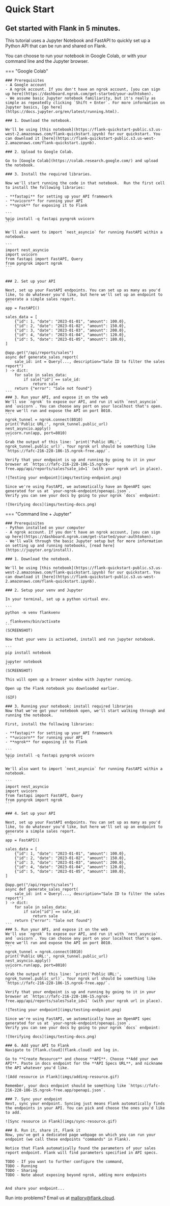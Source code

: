# Quick Start
## Get started with Flank in 5 minutes.

This tutorial uses a Jupyter Notebook and FastAPI to quickly set up a Python API that can be run and shared on Flank. 

You can choose to run your notebook in Google Colab, or with your command line and the Jupyter browser.

=== "Google Colab"

    ### Prerequisites
    - A Google account
    - A ngrok account. If you don't have an ngrok account, [you can sign up here](https://dashboard.ngrok.com/get-started/your-authtoken).
    - We assume basic Jupyter notebook familiarity, but it's really as simple as repeatedly clicking `Shift + Enter`. For more information on Jupyter basics, [go here](https://docs.jupyter.org/en/latest/running.html).

    ### 1. Download the notebook.

    We'll be using [this notebook](https://flank-quickstart-public.s3.us-west-2.amazonaws.com/flank-quickstart.ipynb) for our quickstart. You can download it [here](https://flank-quickstart-public.s3.us-west-2.amazonaws.com/flank-quickstart.ipynb).

    ### 2. Upload to Google Colab.

    Go to [Google Colab](https://colab.research.google.com/) and upload the notebook. 

    ### 3. Install the required libraries. 

    Now we'll start running the code in that notebook.  Run the first cell to install the following libraries:

    - **fastapi** for setting up your API framework
    - **uvicorn** for running your API
    - **ngrok** for exposing it to Flank

    ```
    %pip install -q fastapi pyngrok uvicorn
    ```

    We'll also want to import `nest_asyncio` for running FastAPI within a notebook.

    ```
    import nest_asyncio
    import uvicorn
    from fastapi import FastAPI, Query
    from pyngrok import ngrok
    ```


    ### 2. Set up your API

    Next, set up your FastAPI endpoints. You can set up as many as you'd like, to do whatever you'd like, but here we'll set up an endpoint to generate a simple sales report.
    ```
    app = FastAPI()

    sales_data = [
        {"id": 1, "date": "2023-01-01", "amount": 100.0},
        {"id": 2, "date": "2023-01-02", "amount": 150.0},
        {"id": 3, "date": "2023-01-03", "amount": 200.0},
        {"id": 4, "date": "2023-01-04", "amount": 120.0},
        {"id": 5, "date": "2023-01-05", "amount": 180.0},
    ]

    @app.get("/api/reports/sales")
    async def generate_sales_report(
        sale_id: int = Query(..., description="Sale ID to filter the sales report")
    ) -> dict:
        for sale in sales_data:
            if sale["id"] == sale_id:
                return sale
        return {"error": "Sale not found"}
    ```
    ### 3. Run your API, and expose it on the web
    We'll use `ngrok` to expose our API, and run it with `nest_asyncio` and `uvicorn`. You can choose any port on your localhost that's open. Here we'll run and expose the API on port 8010.
    ```
    ngrok_tunnel = ngrok.connect(8010)
    print('Public URL:', ngrok_tunnel.public_url)
    nest_asyncio.apply()
    uvicorn.run(app, port=8010)
    ```
    Grab the output of this line: `print('Public URL:', ngrok_tunnel.public_url)`. Your ngrok url should be something like `https://fafc-216-228-186-15.ngrok-free.app/`.

    Verify that your endpoint is up and running by going to it in your browser at `https://fafc-216-228-186-15.ngrok-free.app/api/reports/sales?sale_id=1` (with your ngrok url in place).

    ![Testing your endpoint](imgs/testing-endpoint.png)

    Since we're using FastAPI, we automatically have an OpenAPI spec generated for us at `your-ngrok-endpoint/openapi.json`.
    Verify you can see your docs by going to your ngrok `docs` endpoint:

    ![Verifying docs](imgs/testing-docs.png)


=== "Command line + Jupyter"

        
    ### Prerequisites
    - Python installed on your computer
    - A ngrok account. If you don't have an ngrok account, [you can sign up here](https://dashboard.ngrok.com/get-started/your-authtoken).
    - We'll walk through the basic Jupyter setup but for more information on setting up and running notebooks, [read here](https://jupyter.org/install).

    ### 1. Download the notebook.

    We'll be using [this notebook](https://flank-quickstart-public.s3.us-west-2.amazonaws.com/flank-quickstart.ipynb) for our quickstart. You can download it [here](https://flank-quickstart-public.s3.us-west-2.amazonaws.com/flank-quickstart.ipynb).

    ### 2. Setup your venv and Jupyter

    In your terminal, set up a python virtual env.

    ```
    python -m venv flankvenv

    . flankvenv/bin/activate
    ```
    (SCREENSHOT)

    Now that your venv is activated, install and run jupyter notebook.

    ```
    pip install notebook

    jupyter notebook
    ```
    (SCREENSHOT)

    This will open up a browser window with Jupyter running.

    Open up the Flank notebook you downloaded earlier.

    (GIF)

    ### 3. Running your notebook: install required libraries
    Now that we've got your notebook open, we'll start walking through and running the notebook. 
    
    First, install the following libraries:

    - **fastapi** for setting up your API framework
    - **uvicorn** for running your API
    - **ngrok** for exposing it to Flank

    ```
    %pip install -q fastapi pyngrok uvicorn
    ```

    We'll also want to import `nest_asyncio` for running FastAPI within a notebook.

    ```
    import nest_asyncio
    import uvicorn
    from fastapi import FastAPI, Query
    from pyngrok import ngrok
    ```

    ### 4. Set up your API

    Next, set up your FastAPI endpoints. You can set up as many as you'd like, to do whatever you'd like, but here we'll set up an endpoint to generate a simple sales report.
    ```
    app = FastAPI()

    sales_data = [
        {"id": 1, "date": "2023-01-01", "amount": 100.0},
        {"id": 2, "date": "2023-01-02", "amount": 150.0},
        {"id": 3, "date": "2023-01-03", "amount": 200.0},
        {"id": 4, "date": "2023-01-04", "amount": 120.0},
        {"id": 5, "date": "2023-01-05", "amount": 180.0},
    ]

    @app.get("/api/reports/sales")
    async def generate_sales_report(
        sale_id: int = Query(..., description="Sale ID to filter the sales report")
    ) -> dict:
        for sale in sales_data:
            if sale["id"] == sale_id:
                return sale
        return {"error": "Sale not found"}
    ```
    ### 5. Run your API, and expose it on the web
    We'll use `ngrok` to expose our API, and run it with `nest_asyncio` and `uvicorn`. You can choose any port on your localhost that's open. Here we'll run and expose the API on port 8010.
    ```
    ngrok_tunnel = ngrok.connect(8010)
    print('Public URL:', ngrok_tunnel.public_url)
    nest_asyncio.apply()
    uvicorn.run(app, port=8010)
    ```
    Grab the output of this line: `print('Public URL:', ngrok_tunnel.public_url)`. Your ngrok url should be something like `https://fafc-216-228-186-15.ngrok-free.app/`.

    Verify that your endpoint is up and running by going to it in your browser at `https://fafc-216-228-186-15.ngrok-free.app/api/reports/sales?sale_id=1` (with your ngrok url in place).

    ![Testing your endpoint](imgs/testing-endpoint.png)

    Since we're using FastAPI, we automatically have an OpenAPI spec generated for us at `your-ngrok-endpoint/openapi.json`.
    Verify you can see your docs by going to your ngrok `docs` endpoint:

    ![Verifying docs](imgs/testing-docs.png)

    ### 6. Add your API to Flank
    Navigate to [flank.cloud](flank.cloud) and log in.

    Go to **Create Resource** and choose **API**. Choose **Add your own API**. Paste in docs endpoint for the **API Specs URL**, and nickname the API whatever you'd like.

    ![Add resource in Flank](imgs/adding-resource.gif)

    Remember, your docs endpoint should be something like `https://fafc-216-228-186-15.ngrok-free.app/openapi.json`.

    ### 7. Sync your endpoint
    Next, sync your endpoint. Syncing just means Flank automatically finds the endpoints in your API. You can pick and choose the ones you'd like to add.

    ![Sync resource in Flank](imgs/sync-resource.gif)

    ### 8. Run it, share it, Flank it
    Now, you've got a dedicated page webpage on which you can run your endpoint (we call these endpoints "commands" in Flank).

    Notice that Flank automatically found the parameters of your sales report endpoint. Flank will find parameters specified in API specs. 

    TODO - If you want to further configure the command, 
    TODO - Running
    TODO - Sharing
    TODO - Note about exposing beyond ngrok, adding more endpoints


    And share your endpoint...

Run into problems? Email us at [mallory@flank.cloud](mailto:mallory@flank.cloud).
